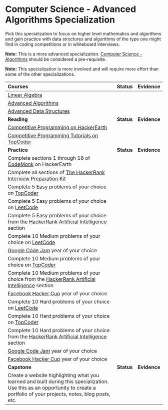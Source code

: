 # Computer Science - Advanced Algorithms Specialization

Pick this specialization to focus on higher level mathematics and algorithms and gain practice with data structures and algorithms of the type one might find in coding competitions or in whiteboard interviews.

**Note:** This is a more advanced specialization. [Computer Science - Algorithms](./algorithms.md) should be considered a pre-requisite.

**Note:** This specialization is more involved and will require more effort than some of the other specializations.

| Courses                                                                                                                                                                         |   Status   |   Evidence   |
| :------------------------------------------------------------------------------------------------------------------------------------------------------------------------------ | :--------: | :----------: |
| [Linear Algebra](https://ocw.mit.edu/courses/mathematics/18-06sc-linear-algebra-fall-2011/)                                                                                     |            |
| [Advanced Algorithms](https://ocw.mit.edu/courses/electrical-engineering-and-computer-science/6-854j-advanced-algorithms-fall-2008/)                                            |            |
| [Advanced Data Structures](https://ocw.mit.edu/courses/electrical-engineering-and-computer-science/6-851-advanced-data-structures-spring-2012/index.htm)                        |            |
| **Reading**                                                                                                                                                                     | **Status** | **Evidence** |
| [Competitive Programming on HackerEarth](https://www.hackerearth.com/getstarted-competitive-programming/)                                                                       |            |
| [Competitive Programming Tutorials on TopCoder](https://www.topcoder.com/community/competitive-programming/tutorials/)                                                          |            |
| **Practice**                                                                                                                                                                    | **Status** | **Evidence** |
| Complete sections 1 through 18 of [CodeMonk](https://www.hackerearth.com/practice/codemonk/) on HackerEarth                                                                     |            |
| Complete all sections of [The HackerRank Interview Preparation Kit](https://www.hackerrank.com/interview/interview-preparation-kit)                                             |            |
| Complete 5 Easy problems of your choice on [TopCoder](https://arena.topcoder.com/#/u/practiceProblemList)                                                                       |            |
| Complete 5 Easy problems of your choice on [LeetCode](https://leetcode.com/problemset/algorithms/)                                                                              |            |
| Complete 5 Easy problems of your choice from the [HackerRank Artificial Intelligence](https://www.hackerrank.com/domains/ai) section                                            |            |
| Complete 10 Medium problems of your choice on [LeetCode](https://leetcode.com/problemset/algorithms/)                                                                           |            |
| [Google Code Jam](https://codingcompetitions.withgoogle.com/codejam/archive) year of your choice                                                                                |            |
| Complete 10 Medium problems of your choice on [TopCoder](https://arena.topcoder.com/#/u/practiceProblemList)                                                                    |            |
| Complete 10 Medium problems of your choice from the [HackerRank Artificial Intelligence](https://www.hackerrank.com/domains/ai) section                                         |            |
| [Facebook Hacker Cup](https://www.facebook.com/hackercup/past_rounds/228440181128818/) year of your choice                                                                      |            |
| Complete 10 Hard problems of your choice on [LeetCode](https://leetcode.com/problemset/algorithms/)                                                                             |            |
| Complete 10 Hard problems of your choice on [TopCoder](https://arena.topcoder.com/#/u/practiceProblemList)                                                                      |            |
| Complete 10 Hard problems of your choice from the [HackerRank Artificial Intelligence](https://www.hackerrank.com/domains/ai) section                                           |            |
| [Google Code Jam](https://codingcompetitions.withgoogle.com/codejam/archive) year of your choice                                                                                |            |
| [Facebook Hacker Cup](https://www.facebook.com/hackercup/past_rounds/228440181128818/) year of your choice                                                                      |            |
| **Capstone**                                                                                                                                                                    | **Status** | **Evidence** |
| Create a website highlighting what you learned and built during this specialization. Use this as an opportunity to create a portfolio of your projects, notes, blog posts, etc. |            |
